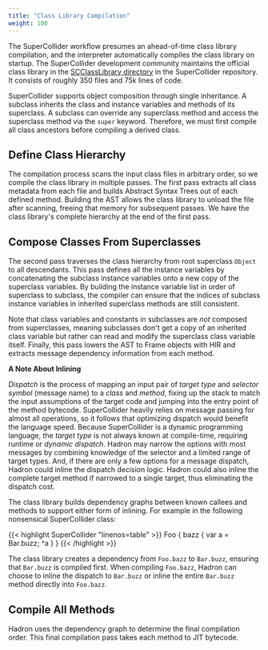 ```yaml
---
title: "Class Library Compilation"
weight: 100
---
```


The SuperCollider workflow presumes an ahead-of-time class library compilation, and the interpreter automatically
compiles the class library on startup. The SuperCollider development community maintains the official class library in
the [SCClassLibrary directory](https://github.com/supercollider/supercollider/tree/develop/SCClassLibrary) in the
SuperCollider repository. It consists of roughly 350 files and 75k lines of code.

SuperCollider supports object composition through single inheritance. A subclass inherits the class and instance
variables and methods of its superclass. A subclass can override any superclass method and access the
superclass method via the `super` keyword. Therefore, we must first compile all class ancestors before compiling a
derived class.

## Define Class Hierarchy

The compilation process scans the input class files in arbitrary order, so we compile the class library in multiple
passes. The first pass extracts all class metadata from each file and builds Abstract Syntax Trees out of each defined
method. Building the AST allows the class library to unload the file after scanning, freeing that memory for subsequent
passes. We have the class library's complete hierarchy at the end of the first pass.

## Compose Classes From Superclasses

The second pass traverses the class hierarchy from root superclass `Object` to all descendants. This pass defines all
the instance variables by concatenating the subclass instance variables onto a new copy of the superclass variables. By
building the instance variable list in order of superclass to subclass, the compiler can ensure that the indices of
subclass instance variables in inherited superclass methods are still consistent.

Note that class variables and constants in subclasses are *not* composed from superclasses, meaning subclasses don't get
a copy of an inherited class variable but rather can read and modify the superclass class variable itself. Finally, this
pass lowers the AST to Frame objects with HIR and extracts message dependency information from each method.

**A Note About Inlining**

*Dispatch* is the process of mapping an input pair of *target type* and *selector symbol* (message name) to a *class*
and *method*, fixing up the stack to match the input assumptions of the target code and jumping into the entry point of
the method bytecode. SuperCollider heavily relies on message passing for almost all operations, so it follows that
optimizing dispatch would benefit the language speed. Because SuperCollider is a dynamic programming language, the
*target type* is not always known at compile-time, requiring runtime or *dynamic dispatch*. Hadron may narrow the
options with most messages by combining knowledge of the selector and a limited range of target types. And, if there are
only a few options for a message dispatch, Hadron could inline the dispatch decision logic. Hadron could also inline the
complete target method if narrowed to a single target, thus eliminating the dispatch cost.

The class library builds dependency graphs between known callees and methods to support either form of inlining. For
example in the following nonsensical SuperCollider class:

{{< highlight SuperCollider "linenos=table" >}}
Foo {
    bazz {
        var a = Bar.buzz;
        ^a
    }
}
{{< /highlight >}}

The class library creates a dependency from `Foo.bazz` to `Bar.buzz`, ensuring that `Bar.buzz` is compiled first. When
compiling `Foo.bazz`, Hadron can choose to inline the dispatch to `Bar.buzz` or inline the entire `Bar.buzz` method
directly into `Foo.bazz`.

## Compile All Methods

Hadron uses the dependency graph to determine the final compilation order. This final compilation pass takes each method
to JIT bytecode.
